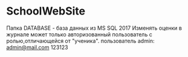 # SchoolWebSite
Папка DATABASE - база данных из MS SQL 2017
Изменять оценки в журнале может только авторизованный пользователь с ролью,отличающейся от "ученика".
пользователь admin:
admin@mail.com
123123
